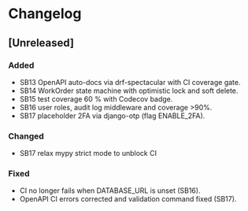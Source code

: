 # Changelog

## [Unreleased]
### Added
- SB13 OpenAPI auto-docs via drf-spectacular with CI coverage gate.
- SB14 WorkOrder state machine with optimistic lock and soft delete.
- SB15 test coverage 60 % with Codecov badge.
- SB16 user roles, audit log middleware and coverage >90%.
- SB17 placeholder 2FA via django-otp (flag ENABLE_2FA).
### Changed
- SB17 relax mypy strict mode to unblock CI
### Fixed
 - CI no longer fails when DATABASE_URL is unset (SB16).
 - OpenAPI CI errors corrected and validation command fixed (SB17).
